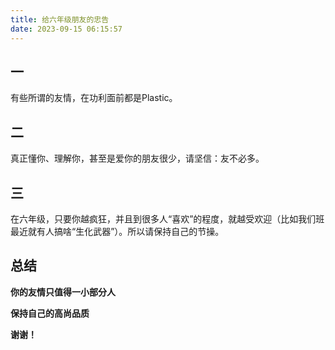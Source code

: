 ```yaml
---
title: 给六年级朋友的忠告
date: 2023-09-15 06:15:57
---
```

<!-- wp:heading -->
<h2 class="wp-block-heading">一</h2>
<!-- /wp:heading -->

<!-- wp:paragraph -->
<p>有些所谓的友情，在功利面前都是Plastic。</p>
<!-- /wp:paragraph -->

<!-- wp:heading -->
<h2 class="wp-block-heading">二</h2>
<!-- /wp:heading -->

<!-- wp:paragraph -->
<p>真正懂你、理解你，甚至是爱你的朋友很少，请坚信：友不必多。</p>
<!-- /wp:paragraph -->

<!-- wp:heading -->
<h2 class="wp-block-heading">三</h2>
<!-- /wp:heading -->

<!-- wp:paragraph -->
<p>在六年级，只要你越疯狂，并且到很多人“喜欢”的程度，就越受欢迎（比如我们班最近就有人搞啥“生化武器”）。所以请保持自己的节操。</p>
<!-- /wp:paragraph -->

<!-- wp:heading -->
<h2 class="wp-block-heading"><strong>总结</strong></h2>
<!-- /wp:heading -->

<!-- wp:paragraph -->
<p><strong>你的友情只值得一小部分人</strong></p>
<!-- /wp:paragraph -->

<!-- wp:paragraph -->
<p><strong>保持自己的高尚品质</strong></p>
<!-- /wp:paragraph -->

<!-- wp:paragraph -->
<p><strong>谢谢！</strong></p>
<!-- /wp:paragraph -->
